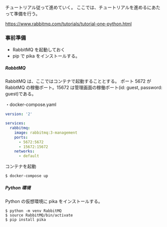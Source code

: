 チュートリアル従って進めていく。
ここでは、チュートリアルを進めるにあたって準備を行う。

https://www.rabbitmq.com/tutorials/tutorial-one-python.html

### 事前準備

* RabbitMQ を起動しておく
* pip で pika をインストールする。

##### RabbtMQ

RabbitMQ は、ここではコンテナで起動することとする。
ポート 5672 が RabbtMQ の稼働ポート。15672 は管理画面の稼働ポート(id: guest, password: guest)である。

・docker-compose.yaml

```yaml
version: '2'

services:
  rabbitmq:
    image: rabbitmq:3-management
    ports:
      - 5672:5672
      - 15672:15672
    networks:
      - default
```

コンテナを起動

```
$ docker-compose up
```

##### Python 環境

Python の仮想環境に pika をインストールする。

```
$ python -m venv RabbitMQ
$ source RabbitMQ/bin/activate
$ pip install pika
```
